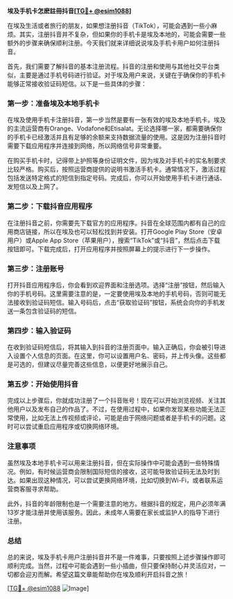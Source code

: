 **埃及手机卡怎麽註冊抖音[[TG💪+ @esim1088](https://t.me/s/esim1088)]**

在埃及生活或者旅行的朋友，如果想注册抖音（TikTok），可能会遇到一些小麻烦。其实，注册抖音并不复杂，但如果你的手机卡是埃及本地的，可能会需要一些额外的步骤来确保顺利注册。今天我们就来详细说说埃及手机卡用户如何注册抖音。

首先，我们需要了解抖音的基本注册流程。抖音的注册和使用与其他社交平台类似，主要是通过手机号码进行验证。对于埃及用户来说，关键在于确保你的手机卡能够正常接收验证码短信。以下是一些具体的步骤：

### 第一步：准备埃及本地手机卡

在埃及使用手机卡注册抖音，第一步当然是要有一张有效的埃及本地手机卡。埃及的主流运营商有Orange、Vodafone和Etisalat。无论选择哪一家，都需要确保你的手机卡已经激活并且有足够的余额来支持数据流量的使用。这是因为注册抖音时需要下载应用程序并连接到网络，所以网络信号非常重要。

在购买手机卡时，记得带上护照等身份证明文件，因为埃及对手机卡的实名制要求比较严格。购买后，按照运营商提供的说明书激活手机卡。通常情况下，激活过程包括发送特定格式的短信到指定号码。完成后，你可以开始使用手机卡进行通话、发短信以及上网了。

### 第二步：下载抖音应用程序

在注册抖音之前，你需要先下载官方的应用程序。抖音在全球范围内都有自己的应用商店链接，所以在埃及也可以轻松找到并安装。打开Google Play Store（安卓用户）或Apple App Store（苹果用户），搜索“TikTok”或“抖音”，然后点击下载按钮即可。下载完成后，打开应用程序并按照屏幕上的提示进行下一步操作。

### 第三步：注册账号

打开抖音应用程序后，你会看到欢迎界面和注册选项。选择“注册”按钮，然后输入你的手机号码。这里需要注意的是，一定要使用埃及本地的手机号码，否则可能无法接收到验证码短信。输入号码后，点击“获取验证码”按钮，系统会向你的手机发送一条包含验证码的短信。

### 第四步：输入验证码

在收到验证码短信后，将其输入到抖音的注册页面中。输入正确后，你会被引导进入设置个人信息的页面。在这里，你可以设置用户名、密码，并上传头像。这些都是可选的，但建议尽量完善这些信息，以便更好地展示自己。

### 第五步：开始使用抖音

完成以上步骤后，你就成功注册了一个抖音账号！现在可以开始浏览视频、关注其他用户以及发布自己的作品了。不过，在使用过程中，如果你发现某些功能无法正常使用，比如无法上传视频或评论，可能是由于网络问题或者是手机卡的问题。这时可以尝试重启应用程序或切换网络环境。

### 注意事项

虽然埃及本地手机卡可以用来注册抖音，但在实际操作中可能会遇到一些特殊情况。例如，有时候运营商会限制国际短信的接收，这可能导致验证码无法及时到达。如果出现这种情况，可以尝试更换网络环境，比如切换到Wi-Fi，或者联系运营商客服寻求帮助。

此外，抖音的年龄限制也是一个需要注意的地方。根据抖音的规定，用户必须年满13岁才能注册并使用该服务。因此，未成年人需要在家长或监护人的指导下进行注册。

### 总结

总的来说，埃及手机卡用户注册抖音并不是一件难事，只要按照上述步骤操作即可顺利完成。当然，过程中可能会遇到一些小插曲，但只要保持耐心并灵活应对，一切都会迎刃而解。希望这篇文章能帮助你在埃及顺利开启抖音之旅！

[[TG💪+ @esim1088](https://t.me/s/esim1088) ![Image](https://i.postimg.cc/4NQfJmqS/Snipaste-2025-05-13-00-14-12.png)]